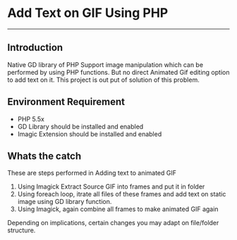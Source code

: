 <h1>Add Text on GIF Using PHP</h1>
<hr>
<h2>Introduction</h2>
<p>Native GD library of PHP Support image manipulation which can be performed by using PHP functions. But no direct Animated Gif editing option to add text on it. This project is out put of solution of this problem.

<h2>Environment Requirement</h2>
<ul>
    <li>PHP 5.5x</li>
    <li>GD Library should be installed and enabled</li>
    <li>Imagic Extension should be installed and enabled</li>
</ul>

<h2>Whats the catch</h2>
<p>These are steps performed in Adding text to animated GIF </p>
<ol>
    <li>Using Imagick Extract Source GIF into frames and put it in folder</li>
    <li>Using foreach loop, itrate all files of these frames and add text on static image using GD library function.</li>
    <li>Using Imagick, again combine all frames to make animated GIF again</li>
</ol>

<p>Depending on implications, certain changes you may adapt on file/folder structure.